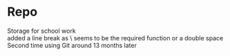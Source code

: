 # Repo
Storage for school work\
added a line break as \ seems to be the required function or a   double space
Second time using Git around 13 months later
